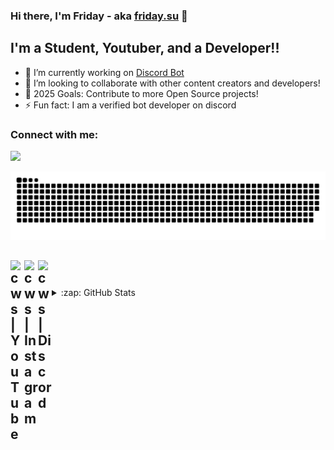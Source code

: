 ### Hi there, I'm Friday - aka [friday.su][website] 👋


## I'm a Student, Youtuber, and a Developer!!

- 🔭 I’m currently working on [Discord Bot](https://github.com/friday2su/Discord-Bot)
- 👯 I’m looking to collaborate with other content creators and developers!
- 🥅 2025 Goals: Contribute to more Open Source projects!
- ⚡ Fun fact: I am a verified bot developer on discord

### Connect with me:

[![](https://discord.c99.nl/widget/theme-4/1203605618745933880.png)](https://discord.gg/zPjH55uCYt)

<img  src="snake.svg" alt="example" />

[<img align="left" alt="cws | YouTube" width="22px" src="https://assets.stickpng.com/images/580b57fcd9996e24bc43c545.png" />][youtube]
[<img align="left" alt="cws | Instagram" width="22px" src="https://logodownload.org/wp-content/uploads/2017/04/instagram-logo.png" />][instagram]
[<img align="left" alt="cws | Discord" width="22px" src="https://logodownload.org/wp-content/uploads/2017/11/discord-logo-0.png" />][discord]
<br />
---


<details>
  <summary>:zap: GitHub Stats</summary>
  <br>
  <img align="left" alt="Friday's GitHub Stats" src="https://github-readme-stats.vercel.app/api?username=friday2su&show_icons=true&hide_border=true&theme=radical" />

</details>

[website]: https://github.com/friday2su
[instagram]: https://instagram.com/uxrahul.sh
[youtube]: https://youtube.com/@Im0Prince?sub_confirmation=1
[discord]: https://discord.gg/zPjH55uCYt
